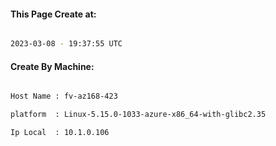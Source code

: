 
   
#### This Page Create at:

```bash

2023-03-08 - 19:37:55 UTC

```

#### Create By Machine:

```bash

Host Name : fv-az168-423

platform  : Linux-5.15.0-1033-azure-x86_64-with-glibc2.35

Ip Local  : 10.1.0.106

```

